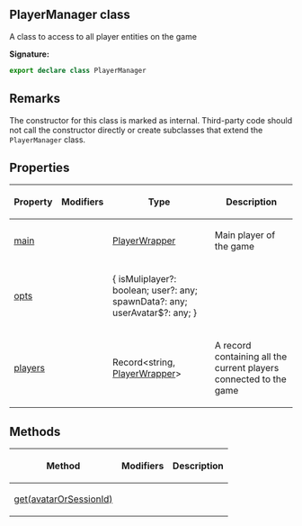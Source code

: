 
## PlayerManager class

A class to access to all player entities on the game

**Signature:**

```typescript
export declare class PlayerManager 
```

## Remarks

The constructor for this class is marked as internal. Third-party code should not call the constructor directly or create subclasses that extend the `PlayerManager` class.

## Properties

<table><thead><tr><th>

Property


</th><th>

Modifiers


</th><th>

Type


</th><th>

Description


</th></tr></thead>
<tbody><tr><td>

[main](/reference/playermanager/main.md)


</td><td>


</td><td>

[PlayerWrapper](/reference/playerwrapper.md)


</td><td>

Main player of the game


</td></tr>
<tr><td>

[opts](/reference/playermanager/opts.md)


</td><td>


</td><td>

{ isMuliplayer?: boolean; user?: any; spawnData?: any; userAvatar$?: any; }


</td><td>


</td></tr>
<tr><td>

[players](/reference/playermanager/players.md)


</td><td>


</td><td>

Record&lt;string, [PlayerWrapper](/reference/playerwrapper.md)<!-- -->&gt;


</td><td>

A record containing all the current players connected to the game


</td></tr>
</tbody></table>

## Methods

<table><thead><tr><th>

Method


</th><th>

Modifiers


</th><th>

Description


</th></tr></thead>
<tbody><tr><td>

[get(avatarOrSessionId)](/reference/playermanager/get.md)


</td><td>


</td><td>


</td></tr>
</tbody></table>
